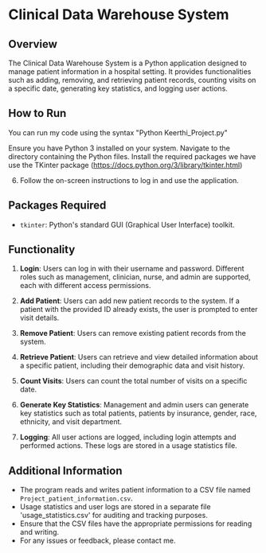 # Clinical Data Warehouse System

## Overview
The Clinical Data Warehouse System is a Python application designed to manage patient information in a hospital setting. It provides functionalities such as adding, removing, and retrieving patient records, counting visits on a specific date, generating key statistics, and logging user actions.
## How to Run
You can run my code using the syntax "Python Keerthi_Project.py"

Ensure you have Python 3 installed on your system.
Navigate to the directory containing the Python files.
Install the required packages
we have use the TKinter package (https://docs.python.org/3/library/tkinter.html)

6. Follow the on-screen instructions to log in and use the application.

## Packages Required

- `tkinter`: Python's standard GUI (Graphical User Interface) toolkit.

## Functionality

1. **Login**: Users can log in with their username and password. Different roles such as management, clinician, nurse, and admin are supported, each with different access permissions.

2. **Add Patient**: Users can add new patient records to the system. If a patient with the provided ID already exists, the user is prompted to enter visit details.

3. **Remove Patient**: Users can remove existing patient records from the system.

4. **Retrieve Patient**: Users can retrieve and view detailed information about a specific patient, including their demographic data and visit history.

5. **Count Visits**: Users can count the total number of visits on a specific date.

6. **Generate Key Statistics**: Management and admin users can generate key statistics such as total patients, patients by insurance, gender, race, ethnicity, and visit department.

7. **Logging**: All user actions are logged, including login attempts and performed actions. These logs are stored in a usage statistics file.

## Additional Information

- The program reads and writes patient information to a CSV file named `Project_patient_information.csv`.
- Usage statistics and user logs are stored in a separate file 'usage_statistics.csv' for auditing and tracking purposes.
- Ensure that the CSV files have the appropriate permissions for reading and writing.
- For any issues or feedback, please contact me.


